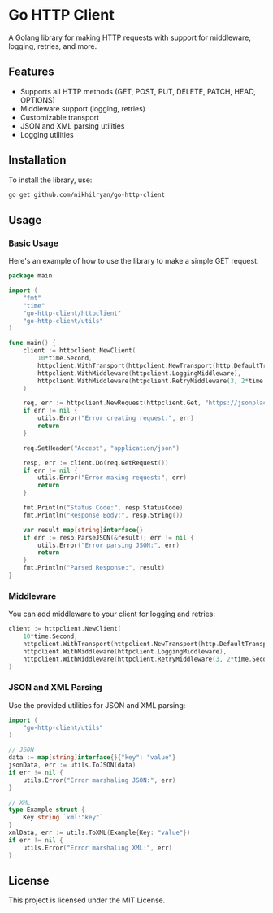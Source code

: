 
# Go HTTP Client

A Golang library for making HTTP requests with support for middleware, logging, retries, and more.

## Features

- Supports all HTTP methods (GET, POST, PUT, DELETE, PATCH, HEAD, OPTIONS)
- Middleware support (logging, retries)
- Customizable transport
- JSON and XML parsing utilities
- Logging utilities

## Installation

To install the library, use:

```sh
go get github.com/nikhilryan/go-http-client
```

## Usage

### Basic Usage

Here's an example of how to use the library to make a simple GET request:

```go
package main

import (
    "fmt"
    "time"
    "go-http-client/httpclient"
    "go-http-client/utils"
)

func main() {
    client := httpclient.NewClient(
        10*time.Second,
        httpclient.WithTransport(httpclient.NewTransport(http.DefaultTransport)),
        httpclient.WithMiddleware(httpclient.LoggingMiddleware),
        httpclient.WithMiddleware(httpclient.RetryMiddleware(3, 2*time.Second)),
    )

    req, err := httpclient.NewRequest(httpclient.Get, "https://jsonplaceholder.typicode.com/todos/1", nil)
    if err != nil {
        utils.Error("Error creating request:", err)
        return
    }

    req.SetHeader("Accept", "application/json")

    resp, err := client.Do(req.GetRequest())
    if err != nil {
        utils.Error("Error making request:", err)
        return
    }

    fmt.Println("Status Code:", resp.StatusCode)
    fmt.Println("Response Body:", resp.String())

    var result map[string]interface{}
    if err := resp.ParseJSON(&result); err != nil {
        utils.Error("Error parsing JSON:", err)
        return
    }
    fmt.Println("Parsed Response:", result)
}
```

### Middleware

You can add middleware to your client for logging and retries:

```go
client := httpclient.NewClient(
    10*time.Second,
    httpclient.WithTransport(httpclient.NewTransport(http.DefaultTransport)),
    httpclient.WithMiddleware(httpclient.LoggingMiddleware),
    httpclient.WithMiddleware(httpclient.RetryMiddleware(3, 2*time.Second)),
)
```

### JSON and XML Parsing

Use the provided utilities for JSON and XML parsing:

```go
import (
    "go-http-client/utils"
)

// JSON
data := map[string]interface{}{"key": "value"}
jsonData, err := utils.ToJSON(data)
if err != nil {
    utils.Error("Error marshaling JSON:", err)
}

// XML
type Example struct {
    Key string `xml:"key"`
}
xmlData, err := utils.ToXML(Example{Key: "value"})
if err != nil {
    utils.Error("Error marshaling XML:", err)
}
```

## License

This project is licensed under the MIT License.
